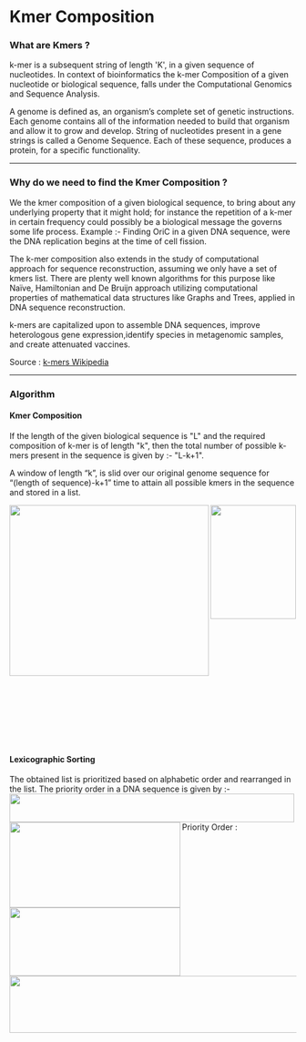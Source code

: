 # Kmer Composition

### What are Kmers ?

k-mer is a subsequent string of length 'K', in a given sequence of nucleotides. In context of bioinformatics the k-mer Composition of a given nucleotide or biological sequence, falls under the Computational Genomics and Sequence Analysis.

A genome is defined as, an organism’s complete set of genetic instructions. Each genome contains all of the information needed to build that organism and allow it to grow and develop. String of nucleotides present in a gene strings is called a Genome Sequence. Each of these sequence, produces a protein, for a specific functionality.

---

### Why do we need to find the Kmer Composition ?

We the kmer composition of a given biological sequence, to bring about any underlying property that it might hold; for instance the repetition of a k-mer in certain frequency could possibly be a biological message the governs some life process. Example :- Finding OriC in a given DNA sequence, were the DNA replication begins at the time of cell fission. 

The k-mer composition also extends in the study of computational approach for  sequence reconstruction, assuming we only have a set of kmers list. There are plenty well known algorithms for this purpose like Naïve, Hamiltonian and  De Bruijn approach utilizing computational properties of mathematical data structures like Graphs and Trees, applied in DNA sequence reconstruction.   

k-mers are capitalized upon to assemble DNA sequences, improve heterologous gene expression,identify species in metagenomic samples, and create attenuated vaccines.

Source : [k-mers Wikipedia](https://en.wikipedia.org/wiki/K-mer)  

---

### Algorithm

#### Kmer Composition
If the length of the given biological sequence is "L" and the required composition of k-mer is of length "k", then the total number of possible k-mers present in the sequence is given by :-          "L-k+1".

A window of length “k”, is slid over our original genome sequence for “(length of sequence)-k+1” time to attain all possible kmers in the sequence and stored in a list.



<img src="https://user-images.githubusercontent.com/65535504/94991050-fac2b200-059d-11eb-9bbd-6207965ba363.png" width="150" height="200">  

<img src="https://user-images.githubusercontent.com/65535504/94991116-660c8400-059e-11eb-9cf3-72c96ac75663.png" width="350" height="300 " align="Left">  
















<br /><br /><br /><br /><br /><br /><br /><br /><br /><br /><br /><br />
#### Lexicographic Sorting
The obtained list is prioritized based on alphabetic order and rearranged in the list. The priority order in a DNA sequence is given by :-
<img src="https://user-images.githubusercontent.com/65535504/94992502-05824480-05a8-11eb-83c5-b1a82a8260a3.png" width="500" height="50">  
Priority Order : 
<img src="https://user-images.githubusercontent.com/65535504/94992621-f5b73000-05a8-11eb-84b1-d983159c7d83.jpg" width="300" height="150" align="left">
<img src="https://user-images.githubusercontent.com/65535504/94992635-13849500-05a9-11eb-9969-f1582d76c48d.jpg" width="300" height="120" align="left"> 
<br /><br /><br /><br /><br /><br /><br />
<img src="https://user-images.githubusercontent.com/65535504/94992560-775a8e00-05a8-11eb-9e71-b4050f0d96d1.png" width="550" height="100" align="left">
